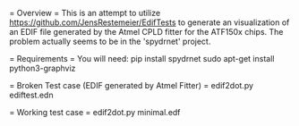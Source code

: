 = Overview =
This is an attempt to utilize https://github.com/JensRestemeier/EdifTests to generate an visualization of an EDIF file generated by the Atmel CPLD fitter for the ATF150x chips.
The problem actually seems to be in the 'spydrnet' project.

= Requirements =
You will need:
pip install spydrnet
sudo apt-get install python3-graphviz

= Broken Test case (EDIF generated by Atmel Fitter) =
edif2dot.py ediftest.edn

= Working test case =
edif2dot.py minimal.edf